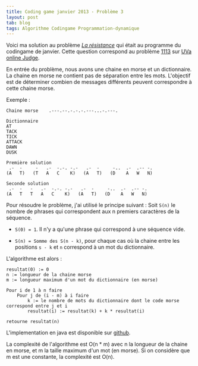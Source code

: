 ```yaml
---
title: Coding game janvier 2013 - Problème 3
layout: post
tab: blog
tags: Algorithme Codingame Programmation-dynamique
---
```

Voici ma solution au problème *[La résistance](http://www.codingame.com/challenge_janvier_2013_question3)* qui était au programme du codingame de janvier.
Cette question correspond au problème [1113](http://uva.onlinejudge.org/external/11/1113.html) sur [UVa online Judge](http://uva.onlinejudge.org/index.php?option=com_onlinejudge&Itemid=8&page=show_problem&problem=3554).

En entrée du problème, nous avons une chaine en morse et un dictionnaire.
La chaine en morse ne contient pas de séparation entre les mots. L'objectif
est de déterminer combien de messages différents peuvent correspondre à cette chaine morse.

Exemple :

    Chaine morse    .---.--.-.-.-.---...-.---.

    Dictionnaire
    AT
    TACK
    TICK
    ATTACK
    DAWN
    DUSK

    Première solution
     .-  -     -   .-  -.-. -.-   .-  -     -..  .-  .-- -.
    (A   T)   (T   A   C    K)   (A   T)   (D    A   W   N)

    Seconde solution
     .-  -   -   .-  -.-. -.-   .-  -     -..  .-  .-- -.
    (A   T   T   A   C    K)   (A   T)   (D    A   W   N)


Pour résoudre le problème, j'ai utilisé le principe suivant :
Soit `S(n)` le nombre de phrases qui correspondent aux n premiers caractères de la séquence.

- `S(0) = 1`. Il n'y a qu'une phrase qui correspond à une séquence vide.

- `S(n) = Somme des S(n - k)`, pour chaque cas où la chaine entre les positions `s - k` et `n` correspond à un mot du dictionnaire.


L'algorithme est alors :

    resultat(0) := 0
    n := longueur de la chaine morse
    m := longueur maximum d'un mot du dictionnaire (en morse)

    Pour i de 1 à n faire
        Pour j de (i - m) à i faire
            k := le nombre de mots du dictionnaire dont le code morse correspond entre j et i
            resultat(i) := resultat(k) + k * resultat(i)

    retourne resultat(n)

L'implementation en java est disponible sur [github](https://github.com/OlivierBourgain/AlgoInJava/tree/master/src/com/obourgain/algo/morse).

La complexité de l'algorithme est O(n * m) avec n la longueur de la chaine en morse, et m la taille maximum d'un mot (en morse). Si on considère que m est une constante, la complexité est O(n).

